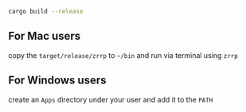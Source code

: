 ```bash
cargo build --release
```

## For Mac users
copy the `target/release/zrrp` to `~/bin` and run via terminal using `zrrp`

## For Windows users
create an `Apps` directory under your user and add it to the `PATH`
